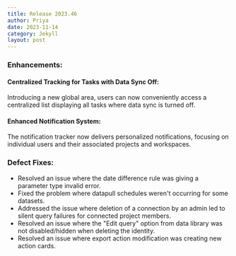 ```yaml
---
title: Release 2023.46
author: Priya
date: 2023-11-14
category: Jekyll
layout: post
---
```

### Enhancements:

#### Centralized Tracking for Tasks with Data Sync Off:
Introducing a new global area, users can now conveniently access a centralized list displaying all tasks where data sync is turned off.

#### Enhanced Notification System:
The notification tracker now delivers personalized notifications, focusing on individual users and their associated projects and workspaces.


### Defect Fixes:
* Resolved an issue where the date difference rule was giving a parameter type invalid error.
* Fixed the problem where datapull schedules weren't occurring for some datasets.
* Addressed the issue where deletion of a connection by an admin led to silent query failures for connected project members.
* Resolved an issue where the "Edit query" option from data library was not disabled/hidden when deleting the identity.
* Resolved an issue where export action modification was creating new action cards.